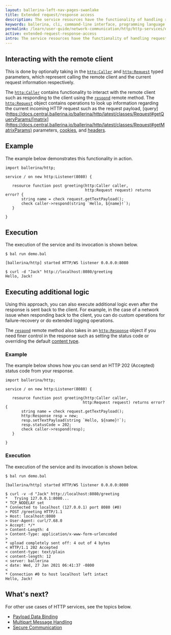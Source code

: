 ```yaml
---
layout: ballerina-left-nav-pages-swanlake
title: Extended request/response access
description: The service resources have the functionality of handling request and response data manually  without binding them to resource parameters or the return value.  
keywords: ballerina, cli, command-line interface, programming language
permalink: /learn/user-guide/network-communication/http/http-services/extended-request-response-access/
active: extended-request-response-access
intro: The service resources have the functionality of handling request and response data manually  without binding them to resource parameters or the return value. 
---
```


## Interacting with the remote client

This is done by optionally taking in the [`http:Caller`](https://docs.central.ballerina.io/ballerina/http/latest/clients/Caller) and [`http:Request`](https://docs.central.ballerina.io/ballerina/http/latest/classes/Request) typed parameters, which represent calling the remote client and the current request information respectively. 

The [`http:Caller`](https://docs.central.ballerina.io/ballerina/http/latest/clients/Caller) contains functionality to interact with the remote client such as responding to the client using the [`respond`](https://docs.central.ballerina.io/ballerina/http/latest/clients/Caller#respond) remote method. The [`http:Request`](https://docs.central.ballerina.io/ballerina/http/latest/classes/Request) object contains operations to look up information regarding the current incoming HTTP request such as the request payload, [query](https://docs.central.ballerina.io/ballerina/http/latest/classes/Request#getQueryParams/[matrix](https://docs.central.ballerina.io/ballerina/http/latest/classes/Request#getMatrixParams) parameters, [cookies](https://docs.central.ballerina.io/ballerina/http/latest/classes/Request#getCookies), and [headers](https://docs.central.ballerina.io/ballerina/http/latest/classes/Request#getHeaders).

## Example

The example below demonstrates this functionality in action. 

```ballerina
import ballerina/http;
 
service / on new http:Listener(8080) {
 
   resource function post greeting(http:Caller caller,
                                   http:Request request) returns error? {
       string name = check request.getTextPayload();
       check caller->respond(string `Hello, ${name}!`);
   }
 
}
```

## Execution

The execution of the service and its invocation is shown below.

```
$ bal run demo.bal
 
[ballerina/http] started HTTP/WS listener 0.0.0.0:8080

$ curl -d "Jack" http://localhost:8080/greeting
Hello, Jack!
```

## Executing additional logic

Using this approach, you can also execute additional logic even after the response is sent back to the client. For example, in the case of a network issue when responding back to the client, you can do custom operations for failure-recovery or do extended logging operations. 

The [`respond`](https://docs.central.ballerina.io/ballerina/http/latest/clients/Caller#respond) remote method also takes in an [`http:Response`](https://docs.central.ballerina.io/ballerina/http/latest/classes/Response) object if you need finer control in the response such as setting the status code or overriding the default [content type](https://docs.central.ballerina.io/ballerina/http/latest/classes/Response#setContentType). 

### Example

The example below shows how you can send an HTTP 202 (Accepted) status code from your response.

```ballerina
import ballerina/http;
 
service / on new http:Listener(8080) {
 
   resource function post greeting(http:Caller caller,
                                  http:Request request) returns error? {
       string name = check request.getTextPayload();
       http:Response resp = new;
       resp.setTextPayload(string `Hello, ${name}!`);
       resp.statusCode = 202;
       check caller->respond(resp);
   }
 
}
```

### Execution

The execution of the service and its invocation is shown below.

```
$ bal run demo.bal
 
[ballerina/http] started HTTP/WS listener 0.0.0.0:8080

$ curl -v -d "Jack" http://localhost:8080/greeting
*   Trying 127.0.0.1:8080...
* TCP_NODELAY set
* Connected to localhost (127.0.0.1) port 8080 (#0)
> POST /greeting HTTP/1.1
> Host: localhost:8080
> User-Agent: curl/7.68.0
> Accept: */*
> Content-Length: 4
> Content-Type: application/x-www-form-urlencoded
>
* upload completely sent off: 4 out of 4 bytes
< HTTP/1.1 202 Accepted
< content-type: text/plain
< content-length: 12
< server: ballerina
< date: Wed, 27 Jan 2021 06:41:37 -0800
<
* Connection #0 to host localhost left intact
Hello, Jack!
```

## What's next?

For other use cases of HTTP services, see the topics below.

- [Payload Data Binding](/learn/network-communication/http/http-services/payload-data-binding/)
- [Multipart Message Handling](/learn/network-communication/http/http-services/multipart-message-handling/)
- [Secure Communication](/learn/network-communication/http/http-services/secure-communication/)

